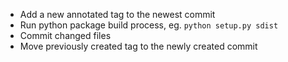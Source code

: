  * Add a new annotated tag to the newest commit
 * Run python package build process, eg. `python setup.py sdist`
 * Commit changed files
 * Move previously created tag to the newly created commit
